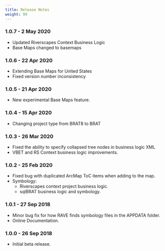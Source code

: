 ```yaml
---
title: Release Notes
weight: 99
---
```


### 1.0.7 - 2 May 2020

* Updated Riverscapes Context Business Logic
* Base Maps changed to basemaps

### 1.0.6 - 22 Apr 2020

* Extending Base Maps for United States
* Fixed version number inconsistency

### 1.0.5 - 21 Apr 2020

* New experimental Base Maps feature.

### 1.0.4 - 15 Apr 2020

* Changing project type from BRAT8 to BRAT

### 1.0.3 - 26 Mar 2020

* Fixed the ability to specify collapsed tree nodes in business logic XML
* VBET and RS Context business logic improvements.

### 1.0.2 - 25 Feb 2020

* Fixed bug with duplicated ArcMap ToC items when adding to the map.
* Symbology:
  * Riverscapes context project business logic.
  * sqlBRAT business logic and symbology.

### 1.0.1 - 27 Sep 2018

* Minor bug fix for how RAVE finds symbology files in the APPDATA folder.
* Online Documentation.

### 1.0.0 - 26 Sep 2018

* Initial beta release.
